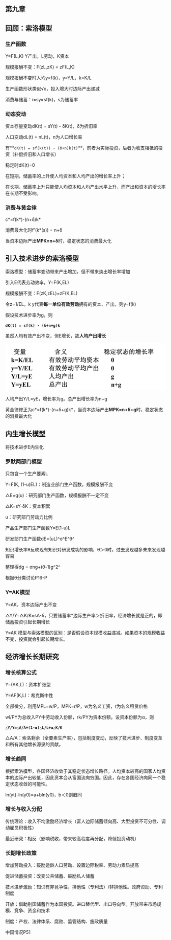 ## 第九章



## 回顾：索洛模型

### 生产函数

Y=F(L,K)	Y产出，L劳动，K资本

规模报酬不变：F(zL,zK) = zF(L,K)

规模报酬不变时人均y=f(k)，y=Y/L，k=K/L

生产函数形状类似√x，投入增大时边际产出递减

消费与储蓄：i=sy=sf(k)，s为储蓄率

### 动态变动

资本存量变动dK(t) = sY(t) - δK(t)，δ为折旧率

人口变动dL(t) = nL(t)，n为人口增长率

有**`dK(t) = sf(k(t)) - (δ+n)k(t)`**，前者为实际投资，后者为收支相抵的投资（补偿折旧和人口增长）

稳定时dK(t)=0

在短期，储蓄率的上升使人均资本和人均产出的增长率上升；

在长期，储蓄率上升只能使人均资本和人均产出水平上升，而产出和资本的增长率在长期不受影响。

### 消费与黄金律

c\*=f(k\*)-(n+δ)k\*

消费最大化时f'(k\*(s)) = n+δ

当资本边际产出**MPK=n+δ**时，稳定状态的消费最大化



## 引入技术进步的索洛模型

索洛模型：储蓄率变动带来产出增加，但不带来淡出增长率增加

引入E代表劳动效率，Y=F(K,EL)

规模报酬不变：F(zK,zEL)=zF(K,EL)

令z=1/EL，k y代表**每一单位有效劳动**拥有的资本、产出，则y=f(k)

假设技术进步率为g，则

**`dK(t) = sf(k) - (δ+n+g)k`**

虽然人均有效产出不变，但E增长，故**人均产出增长**

<img src="第九章 索洛模型.assets/image-20200605144933437.png" alt="image-20200605144933437" style="zoom:50%;" />

人均产出Y/L=yE，增长率为g。总产出增长率为n+g

黄金律修正为c\*=f(k\*)-(n+δ+g)k\*，当资本边际产出**MPK=n+δ+g**时，稳定状态的消费最大化



## 内生增长模型

将技术进步E内生化

### 罗默两部门模型

只包含一个生产要素L

Y=F(K, (1-u)EL)：制造业部门生产函数，规模报酬不变

△E=g(u)：研究部门生产函数，规模报酬不一定不变

△K=sY-δK：资本积累

u：研究部门劳动力比例

产品生产部门生产函数Y=E(1-u)L

研发部门生产函数dE=(uL)^σ^E^θ^

知识增长率θ反映现有知识对研发成功的影响，θ＞0时，过去发现越多未来发现越容易

整理得dg = σng+(θ-1)g^2^

根据θ分类讨论P16-P

### Y=AK模型

Y=AK，资本边际产出不变

△Y/Y=△K/K=sA-δ，只要储蓄率*边际生产率＞折旧率，经济增长就是正的，即储蓄投资引起长期增长

Y=AK 模型与索洛模型的区别：是否假设资本规模收益递减。如果资本的规模收益不变，投资就会引起长期增长。



## 经济增长长期研究

### 增长核算公式

Y=(AK,L)：资本扩张型

Y=AF(K,L)：希克斯中性

全部微分，利用MPL=w/P，MPK=r/P，w为名义工资，r为名义租赁价格

wl/PY为总收入PY中劳动收入份额，rk/PY为资本份额。设资本份额为α，则

**`△Y/Y=△A/A+(1-α)△L/L+α△K/K`**

△A/A：索洛剩余（全要素生产率），包括制度变动，反映了技术进步、制度变革和所有其他增长源泉的贡献。

### 增长趋同

根据索洛模型，各国经济收敛于其稳定状态增长路径。人均资本较高的国家人均资本的边际产出较低，因此资本会从富国流向穷国。因此，存在各国经济向同一个稳定状态收敛的可能性。

ln(yt)-ln(y0)=a+bln(y0)，b＜0则趋同

### 增长与收入分配

传统理论：收入不均激励经济增长（富人边际储蓄倾向高、大型投资不可分性、调动雇员积极性）

最近研究：相反（影响税收，带来较高程度再分配，降低投资动机）

### 长期增长政策

增加劳动投入：鼓励适龄人口劳动、设置边际税率、劳动力素质提高

促进储蓄投资：改变公共储蓄、鼓励私人储蓄

技术进步激励：知识有非竞争性，排他性（专利法）/非排他性。政府资助、专利制度

开放：借助别国储蓄作为本国投资。进口替代型、出口导向型。开放带来市场规模、竞争、资金和技术

制度：产权、法律体系、腐败、监管结构、施政质量



中国情况P51